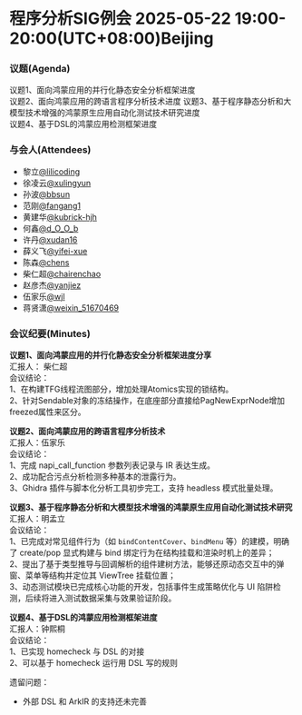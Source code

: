 # 程序分析SIG例会 2025-05-22 19:00-20:00(UTC+08:00)Beijing
### 议题(Agenda)
议题1、面向鸿蒙应用的并行化静态安全分析框架进度  
议题2、面向鸿蒙应用的跨语言程序分析技术进度
议题3、基于程序静态分析和大模型技术增强的鸿蒙原生应用自动化测试技术研究进度  
议题4、基于DSL的鸿蒙应用检测框架进度

### 与会人(Attendees)
- 黎立[@lilicoding](https://gitcode.com/lilicoding)
- 徐凌云[@xulingyun](https://gitcode.com/muya318)
- 孙波[@bbsun](https://gitcode.com/bbsun)
- 范刚[@fangang1](https://gitcode.com/fangang1)
- 黄建华[@kubrick-hjh](https://gitcode.com/kubrick-hjh)
- 何鑫[@d_O_O_b](https://gitcode.com/d_O_O_b)
- 许丹[@xudan16](https://gitcode.com/xudan16)
- 薛义飞[@yifei-xue](https://gitcode.com/yifei-xue)
- 陈森[@chens](https://gitcode.com/chens)
- 柴仁超[@chairenchao](https://gitcode.com/chairenchao)
- 赵彦杰[@yanjiez](https://gitcode.com/yanjiez)
- 伍家乐[@wjl](https://gitcode.com/wjl)
- 蒋贤潇[@weixin_51670469](https://gitcode.com/weixin_51670469)

### 会议纪要(Minutes)
**议题1、面向鸿蒙应用的并行化静态安全分析框架进度分享**  
汇报人： 柴仁超  
会议结论：  
1、在构建TFG线程流图部分，增加处理Atomics实现的锁结构。  
2、针对Sendable对象的冻结操作，在底座部分直接给PagNewExprNode增加freezed属性来区分。

**议题2、面向鸿蒙应用的跨语言程序分析技术**  
汇报人：伍家乐   
会议结论：  
1、完成 napi\_call\_function 参数列表记录与 IR 表达生成。  
2、成功配合污点分析检测多种基本的泄露行为。  
3、Ghidra 插件与脚本化分析工具初步完工，支持 headless 模式批量处理。

**议题3、基于程序静态分析和大模型技术增强的鸿蒙原生应用自动化测试技术研究**  
汇报人：明孟立  
会议结论：  
1、已完成对常见组件行为（如 `bindContentCover`、`bindMenu` 等）的建模，明确了 create/pop 显式构建与 bind 绑定行为在结构挂载和渲染时机上的差异；  
2、提出了基于类型推导与回调解析的组件建树方法，能够还原动态交互中的弹窗、菜单等结构并定位其 ViewTree 挂载位置；  
3、动态测试模块已完成核心功能的开发，包括事件生成策略优化与 UI 陷阱检测，后续将进入测试数据采集与效果验证阶段。  

**议题4、基于DSL的鸿蒙应用检测框架进度**  
汇报人：钟熙桐  
会议结论：  
1、已实现 homecheck 与 DSL 的对接  
2、可以基于 homecheck 运行用 DSL 写的规则

遗留问题：
- 外部 DSL 和 ArkIR 的支持还未完善
